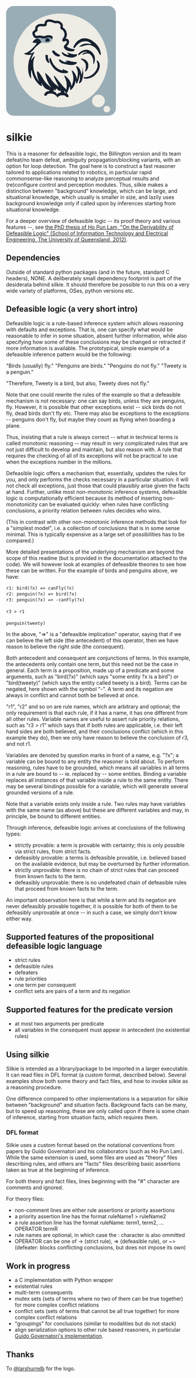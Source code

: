 <img alt="Silkie -- defeasible logic reasoner logo, showing a stylized silkie chicken." src="Main.png" width="300" />

# silkie

This is a reasoner for defeasible logic, the Billington version and its team defeat/no team defeat, ambiguity propagation/blocking variants, with an option for loop detection. The goal here is to construct a fast reasoner tailored to applications related to robotics, in particular rapid commonsense-like reasoning to analyze perceptual results and (re)configure control and perception modules. Thus, silkie makes a distinction between "background" knowledge, which can be large, and situational knowledge, which usually is smaller in size, and lazily uses background knowledge only if called upon by inferences starting from situational knowledge. 

For a deeper overview of defeasible logic -- its proof theory and various features --, see [the PhD thesis of Ho Pun Lam, "On the Derivability of Defeasible Logic" (School of Information Technology and Electrical Engineering, The University of Queensland, 2012)](https://citeseerx.ist.psu.edu/document?repid=rep1&type=pdf&doi=af3ab919ac4ac8b927c8f179b9ce52dba81285ad).

## Dependencies

Outside of standard python packages (and in the future, standard C headers), NONE. A deliberately small dependency footprint is part of the desiderata behind silkie. It should therefore be possible to run this on a very wide variety of platforms, OSes, python versions etc.

## Defeasible logic (a very short intro)

Defeasible logic is a rule-based inference system which allows reasoning with defaults and exceptions. That is, one can specify what would be reasonable to infer in some situation, absent further information, while also specifying how some of these conclusions may be changed or retracted if more information is available. The prototypical, simple example of a defeasible inference pattern would be the following:

"Birds (usually) fly."
"Penguins are birds."
"Penguins do not fly."
"Tweety is a penguin."

"Therefore, Tweety is a bird, but also, Tweety does not fly."

Note that one could rewrite the rules of the example so that a defeasible mechanism is not necessary: one can say birds, unless they are penguins, fly. However, it is possible that other exceptions exist -- sick birds do not fly, dead birds don't fly etc. There may also be exceptions to the exceptions -- penguins don't fly, but maybe they count as flying when boarding a plane.

Thus, insisting that a rule is always correct -- what in technical terms is called monotonic reasoning -- may result in very complicated rules that are not just difficult to develop and maintain, but also reason with. A rule that requires the checking of all of its exceptions will not be practical to use when the exceptions number in the millions.

Defeasible logic offers a mechanism that, essentially, updates the rules for you, and only performs the checks necessary in a particular situation: it will not check all exceptions, just those that could plausibly arise given the facts at hand. Further, unlike most non-monotonic inference systems, defeasible logic is computationally efficient because its method of inserting non-monotonicity can be evaluated quickly: when rules have conflicting conclusions, a priority relation between rules decides who wins.

(This in contrast with other non-monotonic inference methods that look for a "simplest model", i.e. a collection of conclusions that is in some sense minimal. This is typically expensive as a large set of possibilities has to be compared.)

More detailed presentations of the underlying mechanism are beyond the scope of this readme (but is provided in the documentation attached to the code). We will however look at examples of defeasible theories to see how these can be written. For the example of birds and penguins above, we have:

```
r1: bird(?x) => canFly(?x)
r2: penguin(?x) => bird(?x)
r3: penguin(?x) => -canFly(?x)

r3 > r1

penguin(tweety)
```

In the above, "=>" is a "defeasible implication" operator, saying that if we can believe the left side (the antecedent) of this operator, then we have reason to believe the right side (the consequent).

Both antecedent and consequent are conjunctions of terms. In this example, the antecedents only contain one term, but this need not be the case in general. Each term is a proposition, made up of a predicate and some arguments, such as "bird(?x)" (which says "some entity ?x is a bird") or "bird(tweety)" (which says the entity called tweety is a bird). Terms can be negated, here shown with the symbol "-". A term and its negation are always in conflict and cannot both be believed at once.

"r1", "r2" and so on are rule names, which are arbitrary and optional; the only requirement is that each rule, if it has a name, it has one different from all other rules. Variable names are useful to assert rule priority relations, such as "r3 > r1" which says that if both rules are applicable, i.e. their left hand sides are both believed, and their conclusions conflict (which in this example they do), then we only have reason to believe the conclusion of r3, and not r1.

Variables are denoted by question marks in front of a name, e.g. "?x"; a variable can be bound to any entity the reasoner is told about. To perform reasoning, rules have to be grounded, which means all variables in all terms in a rule are bound to -- ie. replaced by -- some entities. Binding a variable replaces all instances of that variable inside a rule to the same entity. There may be several bindings possible for a variable, which will generate several grounded versions of a rule.

Note that a variable exists only inside a rule. Two rules may have variables with the same name (as above) but these are different variables and may, in principle, be bound to different entities.

Through inference, defeasible logic arrives at conclusions of the following types:
* strictly provable: a term is provable with certainty; this is only possible via strict rules, from strict facts.
* defeasibly provable: a terms is defeasible provable, i.e. believed based on the available evidence, but may be overturned by further information.
* strictly unprovable: there is no chain of strict rules that can proceed from known facts to the term.
* defeasibly unprovable: there is no undefeated chain of defeasible rules that proceed from known facts to the term.

An important observation here is that while a term and its negation are never defeasibly provable together, it is possible for both of them to be defeasibly unprovable at once -- in such a case, we simply don't know either way.

## Supported features of the propositional defeasible logic language

* strict rules
* defeasible rules
* defeaters
* rule priorities
* one term per consequent
* conflict sets are pairs of a term and its negation

## Supported features for the predicate version

* at most two arguments per predicate
* all variables in the consequent must appear in antecedent (no existential rules)

## Using silkie

Silkie is intended as a library/package to be imported in a larger executable. It can read files in DFL format (a custom format, described below). Several examples show both some theory and fact files, and how to invoke silkie as a reasoning procedure.

One difference compared to other implementations is a separation for silkie between "background" and situation facts. Background facts can be many, but to speed up reasoning, these are only called upon if there is some chain of inference, starting from situation facts, which requires them.

### DFL format

Silkie uses a custom format based on the notational conventions from papers by Guido Governatori and his collaborators (such as Ho Pun Lam). While the same extension is used, some files are used as "theory" files describing rules, and others are "facts" files describing basic assertions taken as true at the beginning of inference.

For both theory and fact files, lines beginning with the "#" character are comments and ignored.

For theory files:

* non-comment lines are either rule assertions or priority assertions
* a priority assertion line has the format ruleName1 > ruleName2
* a rule assertion line has the format ruleName: term1, term2, ... OPERATOR termR
* rule names are optional, in which case the : character is also ommitted
* OPERATOR can be one of -> (strict rule), => (defeasible rule), or ~> (defeater: blocks conflicting conclusions, but does not impose its own)

## Work in progress

* a C implementation with Python wrapper
* existential rules
* multi-term consequents
* mutex sets (sets of terms where no two of them can be true together) for more complex conflict relations
* conflict sets (sets of terms that cannot be all true together) for more complex conflict relations
* "groupings" for conclusions (similar to modalities but do not stack)
* align serialization options to other rule based reasoners, in particular [Guido Governatori's implementation](https://github.com/gvdgdo/Defeasible-Deontic-Logic).

## Thanks

To [@larshurrelb](https://www.github.com/larshurrelb) for the logo.
